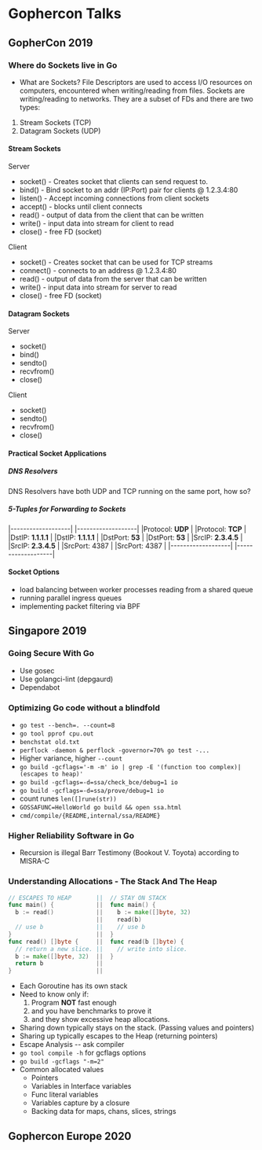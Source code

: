 # Gophercon Talks

## GopherCon 2019

### Where do Sockets live in Go

- What are Sockets?
  File Descriptors are used to access I/O resources on computers, encountered
  when writing/reading from files.
  Sockets are writing/reading to networks. They are a subset of FDs and there are
  two types:

1. Stream Sockets (TCP)
1. Datagram Sockets (UDP)

#### Stream Sockets

Server

- socket() - Creates socket that clients can send request to.
- bind() - Bind socket to an addr (IP:Port) pair for clients @ 1.2.3.4:80
- listen() - Accept incoming connections from client sockets
- accept() - blocks until client connects
- read() - output of data from the client that can be written
- write() - input data into stream for client to read
- close() - free FD (socket)

Client

- socket() - Creates socket that can be used for TCP streams
- connect() - connects to an address @ 1.2.3.4:80
- read() - output of data from the server that can be written
- write() - input data into stream for server to read
- close() - free FD (socket)

#### Datagram Sockets

Server

- socket()
- bind()
- sendto()
- recvfrom()
- close()

Client

- socket()
- sendto()
- recvfrom()
- close()

#### Practical Socket Applications

##### DNS Resolvers

DNS Resolvers have both UDP and TCP running on the same port, how so?

##### 5-Tuples for Forwarding to Sockets

|-------------------|  |-------------------|
|Protocol: **UDP**  |  |Protocol: **TCP**  |
|DstIP: **1.1.1.1** |  |DstIP: **1.1.1.1** |
|DstPort: **53**    |  |DstPort: **53**    |
|SrcIP: **2.3.4.5** |  |SrcIP: **2.3.4.5** |
|SrcPort: 4387      |  |SrcPort: 4387      |
|-------------------|  |-------------------|

#### Socket Options

- load balancing between worker processes reading from a shared queue
- running parallel ingress queues
- implementing packet filtering via BPF

## Singapore 2019

### Going Secure With Go

- Use gosec
- Use golangci-lint (depgaurd)
- Dependabot

### Optimizing Go code without a blindfold

- `go test --bench=. --count=8`
- `go tool pprof cpu.out`
- `benchstat old.txt`
- `perflock -daemon & perflock -governor=70% go test -...`
- Higher variance, higher `--count`
- `go build -gcflags='-m -m' io | grep -E '(function too complex)|(escapes to heap)'`
- `go build -gcflags=-d=ssa/check_bce/debug=1 io`
- `go build -gcflags=-d=ssa/prove/debug=1 io`
- count runes `len([]rune(str))`
- `GOSSAFUNC=HelloWorld go build && open ssa.html`
- `cmd/compile/{README,internal/ssa/README}`

### Higher Reliability Software in Go

- Recursion is illegal Barr Testimony (Bookout V. Toyota) according to MISRA-C

### Understanding Allocations - The Stack And The Heap

```go
// ESCAPES TO HEAP       ||  // STAY ON STACK
func main() {            ||  func main() {
  b := read()            ||    b := make([]byte, 32)
                         ||    read(b)
  // use b               ||    // use b
}                        ||  }
func read() []byte {     ||  func read(b []byte) {
  // return a new slice. ||    // write into slice.
  b := make([]byte, 32)  ||  }
  return b               ||
}                        ||
```

- Each Goroutine has its own stack
- Need to know only if:
  1. Program **NOT** fast enough
  1. and you have benchmarks to prove it
  1. and they show excessive heap allocations.
- Sharing down typically stays on the stack. (Passing values and pointers)
- Sharing up typically escapes to the Heap (returning pointers)
- Escape Analysis -- ask compiler
- `go tool compile -h` for gcflags options
- `go build -gcflags "-m=2"`
- Common allocated values
  - Pointers
  - Variables in Interface variables
  - Func literal variables
  - Variables capture by a closure
  - Backing data for maps, chans, slices, strings

## Gophercon Europe 2020
